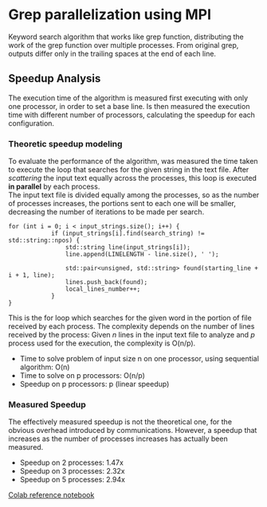 # Grep parallelization using MPI
Keyword search algorithm that works like grep function, distributing the work of the grep function over multiple processes. From original grep, outputs differ only in the trailing spaces at the end of each line.

## Speedup Analysis
The execution time of the algorithm is measured first executing with only one processor, in order to set a base line. Is then measured the execution time with different number of processors, calculating the speedup for each configuration.

### Theoretic speedup modeling

To evaluate the performance of the algorithm, was measured the time taken to execute the loop that searches for the given string in the text file.
After *scattering* the input text equally across the processes, this loop is executed **in parallel** by each process. \
The input text file is divided equally among the processes, so as the number of processes increases, the portions sent to each one will be smaller, decreasing the number of iterations to be made per search. 

```
for (int i = 0; i < input_strings.size(); i++) {
            if (input_strings[i].find(search_string) != std::string::npos) {
                std::string line(input_strings[i]);
                line.append(LINELENGTH - line.size(), ' ');

                std::pair<unsigned, std::string> found(starting_line + i + 1, line);
                lines.push_back(found);
                local_lines_number++;
            }
}
```
This is the for loop which searches for the given word in the portion of file received by each process. The complexity depends on the number of lines received by the process: 
Given *n* lines in the input text file to analyze and *p* process used for the execution, the complexity is O(n/p). 
* Time to solve problem of input size n on one processor, using sequential algorithm: O(n)
* Time to solve on p processors: O(n/p)
* Speedup on p processors: p (linear speedup)

### Measured Speedup

The effectively measured speedup is not the theoretical one, for the obvious overhead introduced by communications. However, a speedup that increases as the number of processes increases has actually been measured. 

* Speedup on 2 processes: 1.47x
* Speedup on 3 processes: 2.32x
* Speedup on 5 processes: 2.94x

[Colab reference notebook](https://colab.research.google.com/drive/1SzH4U_cq9HbduN64PbBDYSMka1KuMOxa?usp=sharing)
